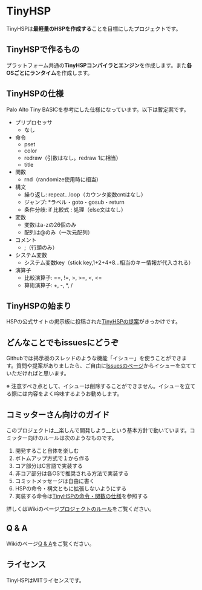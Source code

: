 # TinyHSP

TinyHSPは**最軽量のHSPを作成する**ことを目標にしたプロジェクトです。

## TinyHSPで作るもの

プラットフォーム共通の**TinyHSPコンパイラとエンジン**を作成します。また**各OSごとにランタイム**を作成します。

## TinyHSPの仕様

Palo Alto Tiny BASICを参考にした仕様になっています。以下は暫定案です。

- プリプロセッサ
    - なし
- 命令
    - pset
    - color
    - redraw（引数はなし。redraw 1に相当）
    - title
- 関数
    - rnd（randomize使用時に相当）
- 構文
    - 繰り返し: repeat...loop（カウンタ変数cntはなし）
    - ジャンプ: \*ラベル・goto・gosub・return
    - 条件分岐: if 比較式 : 処理（else文はなし）
- 変数
    - 変数はa-zの26個のみ
    - 配列は@のみ（一次元配列）
- コメント
    - ;（行頭のみ）
- システム変数
    - システム変数key（stick key,1+2+4+8...相当のキー情報が代入される）
- 演算子
    - 比較演算子: ==, !=, >, >=, <, <=
    - 算術演算子: +, -, *, /

## TinyHSPの始まり

HSPの公式サイトの掲示板に投稿された[TinyHSPの提案](http://hsp.tv/play/pforum.php?mode=all&num=77515)がきっかけです。

## どんなことでもissuesにどうぞ

Githubでは掲示板のスレッドのような機能「イシュー」を使うことができます。質問や提案がありましたら、ご自由に[Issuesのページ](https://github.com/dolphilia/tinyhsp/issues)からイシューを立てていただければと思います。

※ 注意すべき点として、イシューは削除することができません。イシューを立てる際には内容をよく吟味するようお勧めします。

## コミッターさん向けのガイド

このプロジェクトは__楽しんで開発しよう__という基本方針で動いています。コミッター向けのルールは次のようなものです。

1. 開発すること自体を楽しむ
2. ボトムアップ方式で１から作る
3. コア部分はC言語で実装する
4. 非コア部分は各OSで推奨される方法で実装する
5. コミットメッセージは自由に書く
6. HSPの命令・構文ともに拡張しないようにする
7. 実装する命令は[TinyHSPの命令・関数の仕様](https://github.com/dolphilia/tinyhsp/wiki/TinyHSPの命令・関数の仕様)を参照する

詳しくはWikiのページ[プロジェクトのルール](https://github.com/dolphilia/tinyhsp/wiki/プロジェクトのルール)をご覧ください。

## Q & A

Wikiのページ[Q & A](https://github.com/dolphilia/tinyhsp/wiki/Q-&-A)をご覧ください。

## ライセンス

TinyHSPはMITライセンスです。
